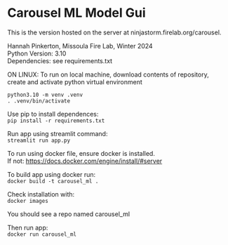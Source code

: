 # Carousel ML Model Gui    
This is the version hosted on the server at ninjastorm.firelab.org/carousel.  

Hannah Pinkerton, Missoula Fire Lab, Winter 2024  
Python Version: 3.10  
Dependencies: see requirements.txt  

ON LINUX:
To run on local machine, download contents of repository, create and activate python virtual environment  

`python3.10 -m venv .venv`  
`. .venv/bin/activate`

Use pip to install dependences:   
`pip install -r requirements.txt `   

Run app using streamlit command:  
`streamlit run app.py`

To run using docker file, ensure docker is installed.  
If not: https://docs.docker.com/engine/install/#server  

To build app using docker run:  
`docker build -t carousel_ml .`  

Check installation with:  
`docker images`  

You should see a repo named carousel_ml  

Then run app:  
`docker run carousel_ml`
